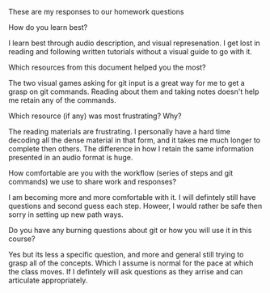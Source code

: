 These are my responses to our homework questions

How do you learn best?

I learn best through audio description, and visual represenation. I get lost in reading and following written tutorials without a visual guide to go with it.

Which resources from this document helped you the most?

The two visual games asking for git input is a great way for me to get a grasp on git commands. Reading about them and taking notes doesn't help me retain any of the commands.

Which resource (if any) was most frustrating? Why?

The reading materials are frustrating. I personally have a hard time decoding all the dense material in that form, and it takes me much longer to complete then others. The difference in how I retain the same information presented in an audio format is huge.

How comfortable are you with the workflow (series of steps and git commands) we use to share work and responses?

I am becoming more and more comfortable with it. I will defintely still have questions and second guess each step. Howeer, I would rather be safe then sorry in setting up new path ways.

Do you have any burning questions about git or how you will use it in this course?

Yes but its less a specific question, and more and general still trying to grasp all of the concepts. Which I assume is normal for the pace at which the class moves. If I defintely will ask questions as they arrise and can articulate appropriately.

